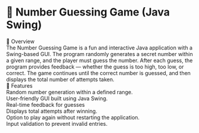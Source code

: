 # 🎯 Number Guessing Game (Java Swing)
📌 Overview<br>
The Number Guessing Game is a fun and interactive Java application with a Swing-based GUI. The program randomly generates a secret number within a given range, and the player must guess the number. After each guess, the program provides feedback — whether the guess is too high, too low, or correct. The game continues until the correct number is guessed, and then displays the total number of attempts taken.<br>
🚀 Features<br>
Random number generation within a defined range.<br>
User-friendly GUI built using Java Swing.<br>
Real-time feedback for guesses<br>
Displays total attempts after winning.<br>
Option to play again without restarting the application.<br>
Input validation to prevent invalid entries.<br>
